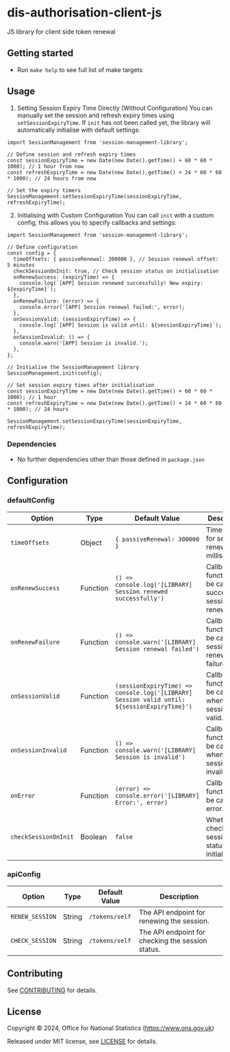 # dis-authorisation-client-js

JS library for client side token renewal

## Getting started

* Run `make help` to see full list of make targets

## Usage

1. Setting Session Expiry Time Directly (Without Configuration)
You can manually set the session and refresh expiry times using `setSessionExpiryTime`. If `init` has not been called yet, the library will automatically initialise with default settings:

```
import SessionManagement from 'session-management-library';

// Define session and refresh expiry times
const sessionExpiryTime = new Date(new Date().getTime() + 60 * 60 * 1000); // 1 hour from now
const refreshExpiryTime = new Date(new Date().getTime() + 24 * 60 * 60 * 1000); // 24 hours from now

// Set the expiry timers
SessionManagement.setSessionExpiryTime(sessionExpiryTime, refreshExpiryTime);
```

2. Initialising with Custom Configuration
You can call `init` with a custom config, this allows you to specify callbacks and settings:

```
import SessionManagement from 'session-management-library';

// Define configuration
const config = {
  timeOffsets: { passiveRenewal: 300000 }, // Session renewal offset: 5 minutes
  checkSessionOnInit: true, // Check session status on initialisation
  onRenewSuccess: (expiryTime) => {
    console.log(`[APP] Session renewed successfully! New expiry: ${expiryTime}`);
  },
  onRenewFailure: (error) => {
    console.error('[APP] Session renewal failed:', error);
  },
  onSessionValid: (sessionExpiryTime) => {
    console.log(`[APP] Session is valid until: ${sessionExpiryTime}`);
  },
  onSessionInvalid: () => {
    console.warn('[APP] Session is invalid.');
  },
};

// Initialise the SessionManagement library
SessionManagement.init(config);

// Set session expiry times after initialisation
const sessionExpiryTime = new Date(new Date().getTime() + 60 * 60 * 1000); // 1 hour
const refreshExpiryTime = new Date(new Date().getTime() + 24 * 60 * 60 * 1000); // 24 hours

SessionManagement.setSessionExpiryTime(sessionExpiryTime, refreshExpiryTime);
```

### Dependencies

* No further dependencies other than those defined in `package.json`

## Configuration

### defaultConfig

| Option              | Type     | Default Value | Description                                                                 |
|---------------------|----------|---------------|-----------------------------------------------------------------------------|
| `timeOffsets`       | Object   | `{ passiveRenewal: 300000 }` | Time offsets for session renewal in milliseconds.                           |
| `onRenewSuccess`    | Function | `() => console.log('[LIBRARY] Session renewed successfully')` | Callback function to be called on successful session renewal.               |
| `onRenewFailure`    | Function | `() => console.warn('[LIBRARY] Session renewal failed')` | Callback function to be called on session renewal failure.                  |
| `onSessionValid`    | Function | `(sessionExpiryTime) => console.log('[LIBRARY] Session valid until: ${sessionExpiryTime}')` | Callback function to be called when the session is valid.                   |
| `onSessionInvalid`  | Function | `() => console.warn('[LIBRARY] Session is invalid')` | Callback function to be called when the session is invalid.                 |
| `onError`           | Function | `(error) => console.error('[LIBRARY] Error:', error)` | Callback function to be called on error.                                    |
| `checkSessionOnInit`| Boolean  | `false`        | Whether to check the session status on initialization.                      |

### apiConfig

| Option               | Type     | Default Value                 | Description                                                                 |
|----------------------|----------|-------------------------------|-----------------------------------------------------------------------------|
| `RENEW_SESSION`      | String   | `/tokens/self`               | The API endpoint for renewing the session.                                  |
| `CHECK_SESSION`      | String   | `/tokens/self`               | The API endpoint for checking the session status.                           |


## Contributing

See [CONTRIBUTING](CONTRIBUTING.md) for details.

## License

Copyright © 2024, Office for National Statistics (https://www.ons.gov.uk)

Released under MIT license, see [LICENSE](LICENSE.md) for details.
